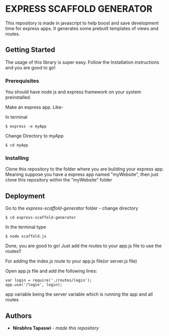 # EXPRESS SCAFFOLD GENERATOR

This repository is made in javascript to help boost and save development time for express apps.
It generates some prebuilt templates of views and routes.

## Getting Started

The usage of this library is super easy. Follow the Installation instructions and you are good to go!

### Prerequisites

You should have node js and express framework on your system preinstalled.

Make an express app. Like-

In terminal
```
$ express -e myApp
```

Change Directory to myApp
```
$ cd myApp
```

### Installing

Clone this repository to the folder where you are building your express app.
Meaning suppose you have a express app named "myWebsite", then just clone this repository within the "myWebsite" folder

## Deployment

Go to the *express-scaffold-generator* folder - change directory

```
$ cd express-scaffold-generator
```

In the terminal type

```
$ node scaffold.js
```

Done, you are good to go!
Just add the routes to your app.js file to use the routes!!

For adding the index.js route to your app.js file(or server.js file)

Open app.js file and add the following lines: 
```
var login = require('./routes/login');
app.use('/login', login);
```

app variable being the server variable which is running the app and all routes

## Authors

* **Nirabhra Tapaswi** - *made this repository*